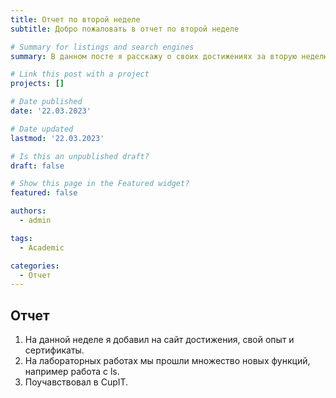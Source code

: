```yaml
---
title: Отчет по второй неделе 
subtitle: Добро пожаловать в отчет по второй неделе

# Summary for listings and search engines
summary: В данном посте я расскажу о своих достижениях за вторую неделю.

# Link this post with a project
projects: []

# Date published
date: '22.03.2023'

# Date updated
lastmod: '22.03.2023'

# Is this an unpublished draft?
draft: false

# Show this page in the Featured widget?
featured: false

authors:
  - admin

tags:
  - Academic

categories:
  - Отчет
---
```



## Отчет

1. На данной неделе я добавил на сайт достижения, свой опыт и сертификаты.
2. На лабораторных работах мы прошли множество новых функций, например работа с ls.
3. Поучавствовал в CupIT.

